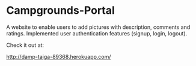 # Campgrounds-Portal
A website to enable users to add pictures with description, comments and ratings. Implemented user authentication features (signup, login, logout).

Check it out at:

http://damp-taiga-89368.herokuapp.com/

